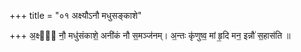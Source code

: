 +++
title = "०१ अक्ष्यौऽनौ मधुसङ्काशे"

+++
अ॒क्ष्यौ᳡ नौ॒ मधु॑संकाशे॒ अनी॑कं नौ स॒मञ्ज॑नम्। अ॒न्तः कृ॑णुष्व॒ मां हृ॒दि मन॒ इन्नौ॑ स॒हास॑ति ॥